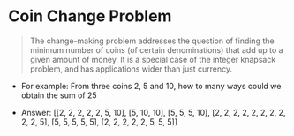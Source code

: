 # Coin Change Problem
> The change-making problem addresses the question of finding the minimum number of coins (of certain denominations) that add up to a given amount of money. It is a special case of the integer knapsack problem, and has applications wider than just currency.

- For example: From three coins 2, 5 and 10, how to many ways could we obtain the sum of 25

- Answer: [[2, 2, 2, 2, 2, 5, 10], [5, 10, 10], [5, 5, 5, 10], [2, 2, 2, 2, 2, 2, 2, 2, 2, 2, 5], [5, 5, 5, 5, 5], [2, 2, 2, 2, 2, 5, 5, 5]]
